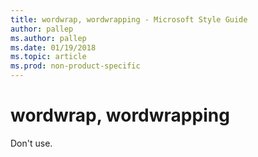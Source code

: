 ```yaml
---
title: wordwrap, wordwrapping - Microsoft Style Guide
author: pallep
ms.author: pallep
ms.date: 01/19/2018
ms.topic: article
ms.prod: non-product-specific
---
```


# wordwrap, wordwrapping

Don't use.

